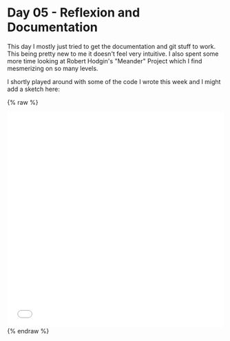 # Day 05 - Reflexion and Documentation

This day I mostly just tried to get the documentation and git stuff to work. This being pretty new to me it doesn't feel very intuitive. I also spent some more time looking at Robert Hodgin's "Meander" Project which I find mesmerizing on so many levels.

I shortly played around with some of the code I wrote this week and I might add a sketch here:

{% raw %}
<iframe src="content/day05/01/embed.html" width="100%" height="500" frameborder="no"></iframe>
{% endraw %}